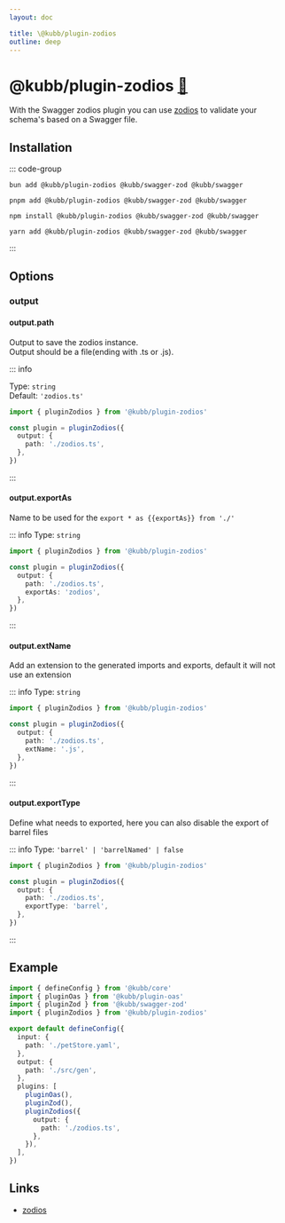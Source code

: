 ```yaml
---
layout: doc

title: \@kubb/plugin-zodios
outline: deep
---
```


# @kubb/plugin-zodios <a href="https://paka.dev/npm/@kubb/plugin-zodios@latest/api">🦙</a>

With the Swagger zodios plugin you can use [zodios](https://github.com/ecyrbe/zodios) to validate your schema's based on
a Swagger file.

## Installation

::: code-group

```shell [bun <img src="/feature/bun.svg"/>]
bun add @kubb/plugin-zodios @kubb/swagger-zod @kubb/swagger
```

```shell [pnpm <img src="/feature/pnpm.svg"/>]
pnpm add @kubb/plugin-zodios @kubb/swagger-zod @kubb/swagger
```

```shell [npm <img src="/feature/npm.svg"/>]
npm install @kubb/plugin-zodios @kubb/swagger-zod @kubb/swagger
```

```shell [yarn <img src="/feature/yarn.svg"/>]
yarn add @kubb/plugin-zodios @kubb/swagger-zod @kubb/swagger
```

:::

## Options

### output

#### output.path

Output to save the zodios instance. <br/>
Output should be a file(ending with .ts or .js).

::: info

Type: `string` <br/>
Default: `'zodios.ts'`

```typescript twoslash
import { pluginZodios } from '@kubb/plugin-zodios'

const plugin = pluginZodios({
  output: {
    path: './zodios.ts',
  },
})
```

:::

#### output.exportAs

Name to be used for the `export * as {{exportAs}} from './'`

::: info
Type: `string` <br/>

```typescript twoslash
import { pluginZodios } from '@kubb/plugin-zodios'

const plugin = pluginZodios({
  output: {
    path: './zodios.ts',
    exportAs: 'zodios',
  },
})
```

:::

#### output.extName

Add an extension to the generated imports and exports, default it will not use an extension

::: info
Type: `string` <br/>

```typescript twoslash
import { pluginZodios } from '@kubb/plugin-zodios'

const plugin = pluginZodios({
  output: {
    path: './zodios.ts',
    extName: '.js',
  },
})
```

:::

#### output.exportType

Define what needs to exported, here you can also disable the export of barrel files

::: info
Type: `'barrel' | 'barrelNamed' | false` <br/>

```typescript twoslash
import { pluginZodios } from '@kubb/plugin-zodios'

const plugin = pluginZodios({
  output: {
    path: './zodios.ts',
    exportType: 'barrel',
  },
})
```

:::

## Example

```typescript twoslash
import { defineConfig } from '@kubb/core'
import { pluginOas } from '@kubb/plugin-oas'
import { pluginZod } from '@kubb/swagger-zod'
import { pluginZodios } from '@kubb/plugin-zodios'

export default defineConfig({
  input: {
    path: './petStore.yaml',
  },
  output: {
    path: './src/gen',
  },
  plugins: [
    pluginOas(),
    pluginZod(),
    pluginZodios({
      output: {
        path: './zodios.ts',
      },
    }),
  ],
})
```

## Links

- [zodios](https://github.com/ecyrbe/zodios)
